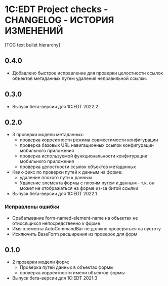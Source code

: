 # 1С:EDT Project checks - CHANGELOG - ИСТОРИЯ ИЗМЕНЕНИЙ

[TOC text bullet hierarchy]

## 0.4.0

- Добавлено быстрое исправление для проверки целостности ссылок объектов метаданных путем удаления неправильной ссылки.

## 0.3.0

- Выпуск бета-версии для 1C:EDT 2022.2


## 0.2.0

- 3 проверки модели метаданных:
   - проверка корректности режима совместимости конфигурации
   - проверка базовых URL навигационных ссылок конфигурации мобильного приложения
   - проверка используемой функциональности конфигурации мобильного приложения
   - проверка целостности ссылок объектов метаданных
- Квик-фикс по проверки путей к данным на форме:
   - удаление плохого пути к данным
   - Удаление элемента формы с плохим путем к данным - т.к. он может не отображаться на форме из-за битой ссылки
- Выпуск бета-версии для 1C:EDT 2022.1

### Исправлены ошибки

- Срабатывание form-named-element-name на объектах не относящихся непосредственно к форме
- Имя элемента AutoCommandBar не должно проверяться на пустоту
- Исключить BaseForm расширения из проверок для форм

## 0.1.0

- 2 проверки модели форм:
   - Проверка путей данных в объектах формы
   - проверка корректности имени объектов формы
- Выпуск бета-версии для 1C:EDT 2021.3


